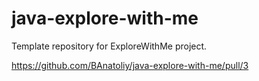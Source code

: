 # java-explore-with-me
Template repository for ExploreWithMe project.  

https://github.com/BAnatoliy/java-explore-with-me/pull/3
